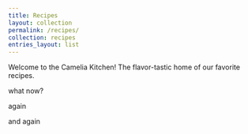 ```yaml
---
title: Recipes
layout: collection
permalink: /recipes/
collection: recipes
entries_layout: list
---
```


Welcome to the Camelia Kitchen! The flavor-tastic home of our favorite recipes.

what now?

again

and again